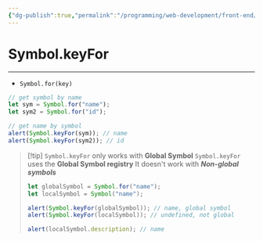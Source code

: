 ```yaml
---
{"dg-publish":true,"permalink":"/programming/web-development/front-end/javascript-vanilla/03-objects/07-symbol-type/06-symbol-key-for/","tags":["programming","webdevelopment","frontend","JavaScript"],"created":"2024-11-09T11:30:33.335+08:00"}
---
```



# Symbol.keyFor

---

- `Symbol.for(key)`

```javascript
// get symbol by name
let sym = Symbol.for("name");
let sym2 = Symbol.for("id");

// get name by symbol
alert(Symbol.keyFor(sym)); // name
alert(Symbol.keyFor(sym2)); // id
```

> [!tip] `Symbol.keyFor` only works with **Global Symbol**
> `Symbol.keyFor` uses the **Global Symbol registry**
> It doesn't work with **_Non-global symbols_**
>
> ```javascript
> let globalSymbol = Symbol.for("name");
> let localSymbol = Symbol("name");
>
> alert(Symbol.keyFor(globalSymbol)); // name, global symbol
> alert(Symbol.keyFor(localSymbol)); // undefined, not global
>
> alert(localSymbol.description); // name
> ```
